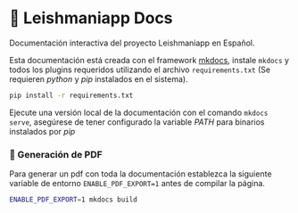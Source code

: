# 📑 Leishmaniapp Docs
Documentación interactiva del proyecto Leishmaniapp en Español.

Esta documentación está creada con el framework [mkdocs](https://www.mkdocs.org/), instale `mkdocs` y todos los plugins requeridos utilizando el archivo `requirements.txt` (Se requieren _python_ y _pip_ instalados en el sistema).

```sh
pip install -r requirements.txt
```

Ejecute una versión local de la documentación con el comando `mkdocs serve`, asegúrese de tener configurado la variable _PATH_ para binarios instalados por _pip_

### 📖 Generación de PDF
Para generar un pdf con toda la documentación establezca la siguiente variable de entorno `ENABLE_PDF_EXPORT=1` antes de compilar la página.
```sh
ENABLE_PDF_EXPORT=1 mkdocs build
```